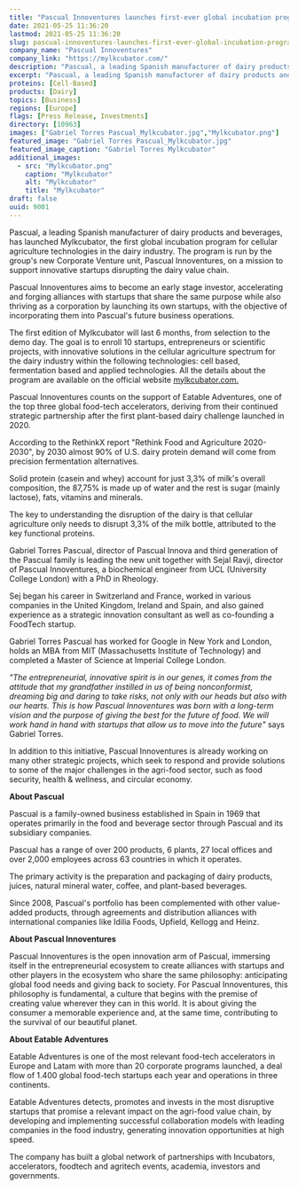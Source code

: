 ```yaml
---
title: "Pascual Innoventures launches first-ever global incubation program for cellular agriculture projects in the dairy spectrum"
date: 2021-05-25 11:36:20
lastmod: 2021-05-25 11:36:20
slug: pascual-innoventures-launches-first-ever-global-incubation-program-cellular-agriculture
company_name: "Pascual Innoventures"
company_link: "https://mylkcubator.com/"
description: "Pascual, a leading Spanish manufacturer of dairy products and beverages, has launched Mylkcubator, the first global incubation program for cellular agriculture technologies in the dairy industry."
excerpt: "Pascual, a leading Spanish manufacturer of dairy products and beverages, has launched Mylkcubator, the first global incubation program for cellular agriculture technologies in the dairy industry."
proteins: [Cell-Based]
products: [Dairy]
topics: [Business]
regions: [Europe]
flags: [Press Release, Investments]
directory: [10963]
images: ["Gabriel Torres Pascual_Mylkcubator.jpg","Mylkcubator.png"]
featured_image: "Gabriel Torres Pascual_Mylkcubator.jpg"
featured_image_caption: "Gabriel Torres Mylkcubator"
additional_images:
  - src: "Mylkcubator.png"
    caption: "Mylkcubator"
    alt: "Mylkcubator"
    title: "Mylkcubator"
draft: false
uuid: 9001
---
```

Pascual, a leading Spanish manufacturer of dairy products and beverages,
has launched Mylkcubator, the first global incubation program for
cellular agriculture technologies in the dairy industry. The program is
run by the group's new Corporate Venture unit, Pascual Innoventures, on
a mission to support innovative startups disrupting the dairy value
chain.

Pascual Innoventures aims to become an early stage investor,
accelerating and forging alliances with startups that share the same
purpose while also thriving as a corporation by launching its own
startups, with the objective of incorporating them into Pascual\'s
future business operations.

The first edition of Mylkcubator will last 6 months, from selection to
the demo day. The goal is to enroll 10 startups, entrepreneurs or
scientific projects, with innovative solutions in the cellular
agriculture spectrum for the dairy industry within the following
technologies: cell based, fermentation based and applied technologies.
All the details about the program are available on the official website
[mylkcubator.com.](http://mylkcubator.com)

Pascual Innoventures counts on the support of Eatable Adventures, one of
the top three global food-tech accelerators, deriving from their
continued strategic partnership after the first plant-based dairy
challenge launched in 2020.

According to the RethinkX report "Rethink Food and Agriculture
2020-2030", by 2030 almost 90% of U.S. dairy protein demand will come
from precision fermentation alternatives.

Solid protein (casein and whey) account for just 3,3% of milk's overall
composition, the 87,75% is made up of water and the rest is sugar
(mainly lactose), fats, vitamins and minerals.

The key to understanding the disruption of the dairy is that cellular
agriculture only needs to disrupt 3,3% of the milk bottle, attributed to
the key functional proteins.

Gabriel Torres Pascual, director of Pascual Innova and third generation
of the Pascual family is leading the new unit together with Sejal Ravji,
director of Pascual Innoventures, a biochemical engineer from UCL
(University College London) with a PhD in Rheology.

Sej began his career in Switzerland and France, worked in various
companies in the United Kingdom, Ireland and Spain, and also gained
experience as a strategic innovation consultant as well as co-founding a
FoodTech startup.

Gabriel Torres Pascual has worked for Google in New York and London,
holds an MBA from MIT (Massachusetts Institute of Technology) and
completed a Master of Science at Imperial College London.

*\"The entrepreneurial, innovative spirit is in our genes, it comes from
the attitude that my grandfather instilled in us of being nonconformist,
dreaming big and daring to take risks, not only with our heads but also
with our hearts. This is how Pascual Innoventures was born with a
long-term vision and the purpose of giving the best for the future of
food. We will work hand in hand with startups that allow us to move into
the future\"* says Gabriel Torres.

In addition to this initiative, Pascual Innoventures is already working
on many other strategic projects, which seek to respond and provide
solutions to some of the major challenges in the agri-food sector, such
as food security, health & wellness, and circular economy.

**About Pascual**

Pascual is a family-owned business established in Spain in 1969 that
operates primarily in the food and beverage sector through Pascual and
its subsidiary companies.

Pascual has a range of over 200 products, 6 plants, 27 local offices and
over 2,000 employees across 63 countries in which it operates.

The primary activity is the preparation and packaging of dairy products,
juices, natural mineral water, coffee, and plant-based beverages.

Since 2008, Pascual's portfolio has been complemented with other
value-added products, through agreements and distribution alliances with
international companies like Idilia Foods, Upfield, Kellogg and Heinz.

**About Pascual Innoventures**

Pascual Innoventures is the open innovation arm of Pascual, immersing
itself in the entrepreneurial ecosystem to create alliances with
startups and other players in the ecosystem who share the same
philosophy: anticipating global food needs and giving back to society.
For Pascual Innoventures, this philosophy is fundamental, a culture that
begins with the premise of creating value wherever they can in this
world. It is about giving the consumer a memorable experience and, at
the same time, contributing to the survival of our beautiful planet.

**About Eatable Adventures**

Eatable Adventures is one of the most relevant food-tech accelerators in
Europe and Latam with more than 20 corporate programs launched, a deal
flow of 1.400 global food-tech startups each year and operations in
three continents.

Eatable Adventures detects, promotes and invests in the most disruptive
startups that promise a relevant impact on the agri-food value chain, by
developing and implementing successful collaboration models with leading
companies in the food industry, generating innovation opportunities at
high speed.

The company has built a global network of partnerships with Incubators,
accelerators, foodtech and agritech events, academia, investors and
governments.
